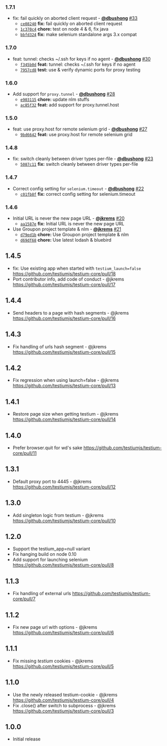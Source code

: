 ### 1.7.1

* fix: fail quickly on aborted client request - **[@dbushong](https://github.com/dbushong)** [#33](https://github.com/testiumjs/testium-core/pull/33)
  - [`ce08240`](https://github.com/testiumjs/testium-core/commit/ce082401cd53ae3099ffff478adf24088dca3dd3) **fix:** fail quickly on aborted client request
  - [`1c370c4`](https://github.com/testiumjs/testium-core/commit/1c370c4ca6a86cb794f0e598e5c08a90e72b50fa) **chore:** test on node 4 & 6, fix java
  - [`bbfd324`](https://github.com/testiumjs/testium-core/commit/bbfd324a2ddd4450ee3f6e42e3a1e2775bc3e6ef) **fix:** make selenium standalone args 3.x compat


### 1.7.0

* feat: tunnel: checks ~/.ssh for keys if no agent - **[@dbushong](https://github.com/dbushong)** [#30](https://github.com/testiumjs/testium-core/pull/30)
  - [`f345b0d`](https://github.com/testiumjs/testium-core/commit/f345b0d393fe51c98d1c5115ea231f9ef3833a79) **feat:** tunnel: checks ~/.ssh for keys if no agent
  - [`7957cd8`](https://github.com/testiumjs/testium-core/commit/7957cd846d8bf01b96da207b8a697dd5c296aabf) **test:** use & verify dynamic ports for proxy testing


### 1.6.0

* Add support for `proxy.tunnel` - **[@dbushong](https://github.com/dbushong)** [#28](https://github.com/testiumjs/testium-core/pull/28)
  - [`e903115`](https://github.com/testiumjs/testium-core/commit/e903115df9494b13ce2ea728a6d607be205099e6) **chore:** update nlm stuffs
  - [`ac85f32`](https://github.com/testiumjs/testium-core/commit/ac85f3286671ebbd390b63beabb34d16c250756f) **feat:** add support for proxy.tunnel.host


### 1.5.0

* feat: use proxy.host for remote selenium grid - **[@dbushong](https://github.com/dbushong)** [#27](https://github.com/testiumjs/testium-core/pull/27)
  - [`9bd6642`](https://github.com/testiumjs/testium-core/commit/9bd66424bea8798eef197c083aa10039193e3ae7) **feat:** use proxy.host for remote selenium grid


### 1.4.8

* fix: switch cleanly between driver types per-file - **[@dbushong](https://github.com/dbushong)** [#23](https://github.com/testiumjs/testium-core/pull/23)
  - [`5087c11`](https://github.com/testiumjs/testium-core/commit/5087c1175f1462bb00edc7443b3e86e2c1449952) **fix:** switch cleanly between driver types per-file


### 1.4.7

* Correct config setting for `selenium.timeout` - **[@dbushong](https://github.com/dbushong)** [#22](https://github.com/testiumjs/testium-core/pull/22)
  - [`c01fb8f`](https://github.com/testiumjs/testium-core/commit/c01fb8f95dd4eaed3876d0dcc47c628932667886) **fix:** correct config setting for selenium.timeout


### 1.4.6

* Initial URL is never the new page URL - **[@jkrems](https://github.com/jkrems)** [#20](https://github.com/testiumjs/testium-core/pull/20)
  - [`aa1587e`](https://github.com/testiumjs/testium-core/commit/aa1587e88c4dbde80049818686a15468ec658901) **fix:** Initial URL is never the new page URL
* Use Groupon project template & nlm - **[@jkrems](https://github.com/jkrems)** [#21](https://github.com/testiumjs/testium-core/pull/21)
  - [`d79ed1b`](https://github.com/testiumjs/testium-core/commit/d79ed1b7211e64063181a3db3e17d3fc3f603c5b) **chore:** Use Groupon project template & nlm
  - [`d69df68`](https://github.com/testiumjs/testium-core/commit/d69df685d6ff0cdba398de0b5d3cbb29b030f56f) **chore:** Use latest lodash & bluebird


1.4.5
-----
* fix: Use existing app when started with `testium_launch=false`
  https://github.com/testiumjs/testium-core/pull/18
* Port contributor info, add code of conduct - @jkrems
  https://github.com/testiumjs/testium-core/pull/17

1.4.4
-----
* Send headers to a page with hash segments - @jkrems
  https://github.com/testiumjs/testium-core/pull/16

1.4.3
-----
* Fix handling of urls hash segment - @jkrems
  https://github.com/testiumjs/testium-core/pull/15

1.4.2
-----
* Fix regression when using launch=false - @jkrems
  https://github.com/testiumjs/testium-core/pull/13

1.4.1
-----
* Restore page size when getting testium - @jkrems
  https://github.com/testiumjs/testium-core/pull/14

1.4.0
-----
* Prefer browser.quit for wd's sake
  https://github.com/testiumjs/testium-core/pull/11

1.3.1
-----
* Default proxy port to 4445 - @jkrems
  https://github.com/testiumjs/testium-core/pull/12

1.3.0
-----
* Add singleton logic from testium - @jkrems
  https://github.com/testiumjs/testium-core/pull/10

1.2.0
-----
* Support the testium_app=null variant
* Fix hanging build on node 0.10
* Add support for launching selenium
  https://github.com/testiumjs/testium-core/pull/8

1.1.3
-----
* Fix handling of external urls
  https://github.com/testiumjs/testium-core/pull/7

1.1.2
-----
* Fix new page url with options - @jkrems
  https://github.com/testiumjs/testium-core/pull/6

1.1.1
-----
* Fix missing _testium_ cookies - @jkrems
  https://github.com/testiumjs/testium-core/pull/5

1.1.0
-----
* Use the newly released testium-cookie - @jkrems
  https://github.com/testiumjs/testium-core/pull/4
* Fix .close() after switch to subprocess - @jkrems
  https://github.com/testiumjs/testium-core/pull/3

1.0.0
-----
* Initial release
